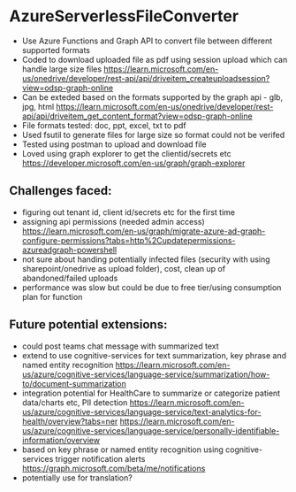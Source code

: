 # AzureServerlessFileConverter

- Use Azure Functions and Graph API to convert file between different supported formats
- Coded to download uploaded file as pdf using session upload which can handle large size files
https://learn.microsoft.com/en-us/onedrive/developer/rest-api/api/driveitem_createuploadsession?view=odsp-graph-online
- Can be exteded  based on the formats supported by the graph api - glb, jpg, html
https://learn.microsoft.com/en-us/onedrive/developer/rest-api/api/driveitem_get_content_format?view=odsp-graph-online
- File formats tested: doc, ppt, excel, txt to pdf
- Used fsutil to generate files for large size so format could not be verifed
- Tested using postman to upload and download file
- Loved using graph explorer to get the clientid/secrets etc https://developer.microsoft.com/en-us/graph/graph-explorer

## Challenges faced:
- figuring out tenant id, client id/secrets etc for the first time
- assigning api permissions (needed admin access)
https://learn.microsoft.com/en-us/graph/migrate-azure-ad-graph-configure-permissions?tabs=http%2Cupdatepermissions-azureadgraph-powershell
- not sure about handing potentially infected files (security with using sharepoint/onedrive as upload folder), cost, clean up of abandoned/failed uploads
- performance was slow but could be due to free tier/using consumption plan for function

## Future potential extensions:
- could post teams chat message with summarized text
- extend to use cognitive-services for text summarization, key phrase and named entity recognition
https://learn.microsoft.com/en-us/azure/cognitive-services/language-service/summarization/how-to/document-summarization
- integration potential for HealthCare to summarize or categorize patient data/charts etc, PII detection
https://learn.microsoft.com/en-us/azure/cognitive-services/language-service/text-analytics-for-health/overview?tabs=ner
https://learn.microsoft.com/en-us/azure/cognitive-services/language-service/personally-identifiable-information/overview
- based on key phrase or named entity recognition using cognitive-services trigger notification alerts 
https://graph.microsoft.com/beta/me/notifications
- potentially use for translation?
